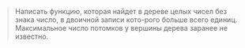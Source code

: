 > Написать функцию, которая найдет в дереве целых чисел без знака число, в двоичной записи кото-рого больше всего единиц. Максимальное число потомков у вершины дерева заранее не известно.
